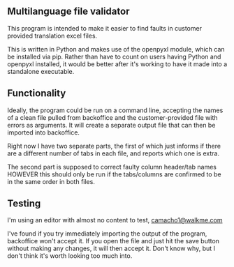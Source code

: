 ## Multilanguage file validator

This program is intended to make it easier to find faults
in customer provided translation excel files.

This is written in Python and makes use of the openpyxl
module, which can be installed via pip.  Rather than
have to count on users having Python and openpyxl
installed, it would be better after it's working to have
it made into a standalone executable.

## Functionality

Ideally, the program could be run on a command line,
accepting the names of a clean file pulled from backoffice
and the customer-provided file with errors as arguments.
It will create a separate output file that can then be
imported into backoffice.

Right now I have two separate parts, the first of which
just informs if there are a different number of tabs in
each file, and reports which one is extra.

The second part is supposed to correct faulty column
header/tab names HOWEVER this should only be run if the
tabs/columns are confirmed to be in the same order in both
files.

## Testing

I'm using an editor with almost no content to test,
camacho1@walkme.com

I've found if you try immediately importing the output
of the program, backoffice won't accept it.  If you open
the file and just hit the save button without making any
changes, it will then accept it.  Don't know why, but I
don't think it's worth looking too much into.